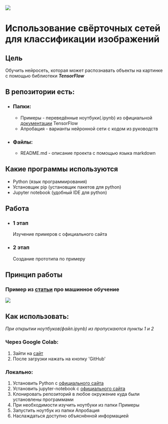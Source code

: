 ![](https://external-content.duckduckgo.com/iu/?u=https%3A%2F%2Fyabikupil.ru%2Ffiles%2Farticle%2F1588951284_2032_mini4.jpg&f=1&nofb=1)
# Использование свёрточных сетей для классификации изображений

## Цель
Обучить нейросеть, которая может распознавать объекты на картинке с помощью библиотеки ***TensorFlow***

## В репозитории есть:
- ### Папки:
    - Примеры - переведённые ноутбуки(.ipynb) из официальной [документации](https://www.tensorflow.org/tutorials?hl=ru) TensorFlow
    - Апробация - варианты нейронной сети с кодом из руководств
- ### Файлы:
    - README.md - описание проекта с помощью языка markdown

## Какие программы используются
- Python (язык программирования)
- Установщик pip (установщик пакетов для python)
- Jupyter notebook (удобный IDE для python)

## Работа
- ### 1 этап
    Изучение примеров с официального сайта
- ### 2 этап
    Создание прототипа по примеру

## Принцип работы
### Пример из [статьи](https://vas3k.ru/blog/machine_learning/) про машинное обучение
![](https://i.vas3k.ru/7sc.jpg)

## Как использовать:
*При открытии ноутбуков(файл.ipynb) из  пропускаются пункты 1 и 2*
### Через Google Colab:
1. Зайти на [сайт](colab.research.google.com/)
2. После загрузки нажать на кнопку 'GitHub' [](https://i.ibb.co/bjhVCFg/2022-05-16-163045.png)
### Локально:
1. Установить Python с [официального сайта](https://www.python.org/)
2. Установить jupyter-notebook с [официального сайта](https://jupyter.org/install)
3. Клонировать репозиторий в любое окружение куда были установлены программами
4. При необходимости изучить ноутбуки из папки Примеры
5. Запустить ноутбук из папки Апробация
6. Наслаждаться доступно объяснённой информацией